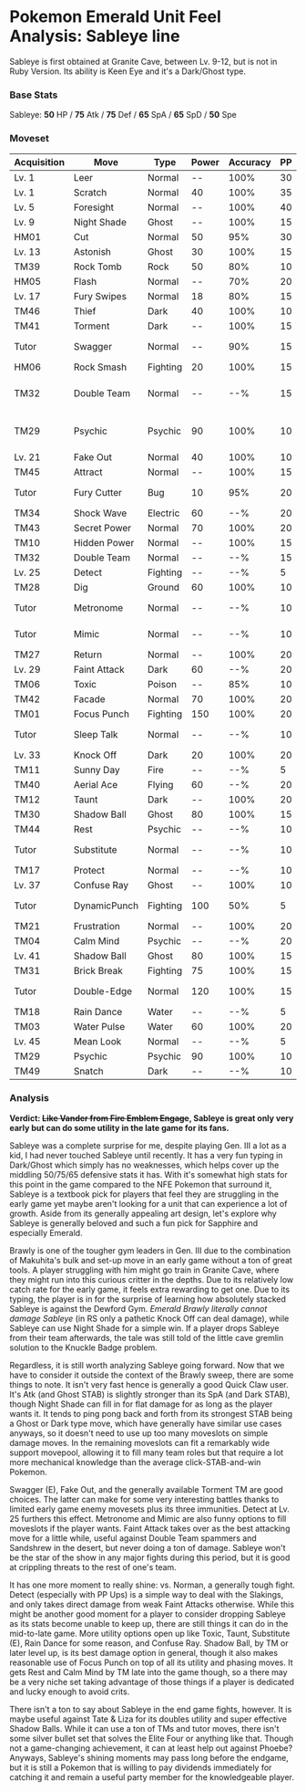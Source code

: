 # Pokemon Emerald Unit Feel Analysis: Sableye line

Sableye is first obtained at Granite Cave, between Lv. 9-12, but is not in Ruby Version. Its ability is Keen Eye and it's a Dark/Ghost type.

### Base Stats

Sableye: **50** HP / **75** Atk / **75** Def / **65** SpA / **65** SpD / **50** Spe

### Moveset

| Acquisition | Move         | Type     | Power | Accuracy | PP | Notes              |
|-------------|--------------|----------|-------|----------|----|--------------------|
| Lv. 1       | Leer         | Normal   | --    | 100%     | 30 |                    |
| Lv. 1       | Scratch      | Normal   | 40    | 100%     | 35 |                    |
| Lv. 5       | Foresight    | Normal   | --    | 100%     | 40 |                    |
| Lv. 9       | Night Shade  | Ghost    | --    | 100%     | 15 |                    |
| HM01        | Cut          | Normal   | 50    | 95%      | 30 |                    |
| Lv. 13      | Astonish     | Ghost    | 30    | 100%     | 15 |                    |
| TM39        | Rock Tomb    | Rock     | 50    | 80%      | 10 |                    |
| HM05        | Flash        | Normal   | --    | 70%      | 20 |                    |
| Lv. 17      | Fury Swipes  | Normal   | 18    | 80%      | 15 |                    |
| TM46        | Thief        | Dark     | 40    | 100%     | 10 |                    |
| TM41        | Torment      | Dark     | --    | 100%     | 15 |                    |
| Tutor       | Swagger      | Normal   | --    | 90%      | 15 | Emerald only       |
| HM06        | Rock Smash   | Fighting | 20    | 100%     | 15 |                    |
| TM32        | Double Team  | Normal   | --    | --%      | 15 | Buy at Game Corner |
| TM29        | Psychic      | Psychic  | 90    | 100%     | 10 | Buy at Game Corner |
| Lv. 21      | Fake Out     | Normal   | 40    | 100%     | 10 |                    |
| TM45        | Attract      | Normal   | --    | 100%     | 15 |                    |
| Tutor       | Fury Cutter  | Bug      | 10    | 95%      | 20 | Emerald only       |
| TM34        | Shock Wave   | Electric | 60    | --%      | 20 |                    |
| TM43        | Secret Power | Normal   | 70    | 100%     | 20 |                    |
| TM10        | Hidden Power | Normal   | --    | 100%     | 15 |                    |
| TM32        | Double Team  | Normal   | --    | --%      | 15 |                    |
| Lv. 25      | Detect       | Fighting | --    | --%      | 5  |                    |
| TM28        | Dig          | Ground   | 60    | 100%     | 10 |                    |
| Tutor       | Metronome    | Normal   | --    | --%      | 10 | Emerald only       |
| Tutor       | Mimic        | Normal   | --    | --%      | 10 | Emerald only       |
| TM27        | Return       | Normal   | --    | 100%     | 20 |                    |
| Lv. 29      | Faint Attack | Dark     | 60    | --%      | 20 |                    |
| TM06        | Toxic        | Poison   | --    | 85%      | 10 |                    |
| TM42        | Facade       | Normal   | 70    | 100%     | 20 |                    |
| TM01        | Focus Punch  | Fighting | 150   | 100%     | 20 |                    |
| Tutor       | Sleep Talk   | Normal   | --    | --%      | 10 | Emerald only       |
| Lv. 33      | Knock Off    | Dark     | 20    | 100%     | 20 |                    |
| TM11        | Sunny Day    | Fire     | --    | --%      | 5  |                    |
| TM40        | Aerial Ace   | Flying   | 60    | --%      | 20 |                    |
| TM12        | Taunt        | Dark     | --    | 100%     | 20 |                    |
| TM30        | Shadow Ball  | Ghost    | 80    | 100%     | 15 |                    |
| TM44        | Rest         | Psychic  | --    | --%      | 10 |                    |
| Tutor       | Substitute   | Normal   | --    | --%      | 10 | Emerald only       |
| TM17        | Protect      | Normal   | --    | --%      | 10 |                    |
| Lv. 37      | Confuse Ray  | Ghost    | --    | 100%     | 10 |                    |
| Tutor       | DynamicPunch | Fighting | 100   | 50%      | 5  | Emerald only       |
| TM21        | Frustration  | Normal   | --    | 100%     | 20 |                    |
| TM04        | Calm Mind    | Psychic  | --    | --%      | 20 |                    |
| Lv. 41      | Shadow Ball  | Ghost    | 80    | 100%     | 15 |                    |
| TM31        | Brick Break  | Fighting | 75    | 100%     | 15 |                    |
| Tutor       | Double-Edge  | Normal   | 120   | 100%     | 15 | Emerald only       |
| TM18        | Rain Dance   | Water    | --    | --%      | 5  |                    |
| TM03        | Water Pulse  | Water    | 60    | 100%     | 20 |                    |
| Lv. 45      | Mean Look    | Normal   | --    | --%      | 5  |                    |
| TM29        | Psychic      | Psychic  | 90    | 100%     | 10 |                    |
| TM49        | Snatch       | Dark     | --    | --%      | 10 |                    |

### Analysis

**Verdict: ~~Like Vander from Fire Emblem Engage~~, Sableye is great only very early but can do some utility in the late game for its fans.**

Sableye was a complete surprise for me, despite playing Gen. III a lot as a kid, I had never touched Sableye until recently. It has a very fun typing in Dark/Ghost which simply has no weaknesses, which helps cover up the middling 50/75/65 defensive stats it has.  With it's somewhat high stats for this point in the game compared to the NFE Pokemon that surround it, Sableye is a textbook pick for players that feel they are struggling in the early game yet maybe aren't looking for a unit that can experience a lot of growth. Aside from its generally appealing art design, let's explore why Sableye is generally beloved and such a fun pick for Sapphire and especially Emerald.

Brawly is one of the tougher gym leaders in Gen. III due to the combination of Makuhita's bulk and set-up move in an early game without a ton of great tools. A player struggling with him might go train in Granite Cave, where they might run into this curious critter in the depths. Due to its relatively low catch rate for the early game, it feels extra rewarding to get one. Due to its typing, the player is in for the surprise of learning how absolutely stacked Sableye is against the Dewford Gym. _Emerald Brawly literally cannot damage Sableye_ (in RS only a pathetic Knock Off can deal damage), while Sableye can use Night Shade for a simple win. If a player drops Sableye from their team afterwards, the tale was still told of the little cave gremlin solution to the Knuckle Badge problem.

Regardless, it is still worth analyzing Sableye going forward. Now that we have to consider it outside the context of the Brawly sweep, there are some things to note. It isn't very fast hence is generally a good Quick Claw user. It's Atk (and Ghost STAB) is slightly stronger than its SpA (and Dark STAB), though Night Shade can fill in for flat damage for as long as the player wants it. It tends to ping pong back and forth from its strongest STAB being a Ghost or Dark type move, which have generally have similar use cases anyways, so it doesn't need to use up too many moveslots on simple damage moves. In the remaining moveslots can fit a remarkably wide support movepool, allowing it to fill many team roles but that require a lot more mechanical knowledge than the average click-STAB-and-win Pokemon.

Swagger (E), Fake Out, and the generally available Torment TM are good choices. The latter can make for some very interesting battles thanks to limited early game enemy movesets plus its three immunities. Detect at Lv. 25 furthers this effect. Metronome and Mimic are also funny options to fill moveslots if the player wants. Faint Attack takes over as the best attacking move for a little while, useful against Double Team spammers and Sandshrew in the desert, but never doing a ton of damage. Sableye won't be the star of the show in any major fights during this period, but it is good at crippling threats to the rest of one's team.

It has one more moment to really shine: vs. Norman, a generally tough fight. Detect (especially with PP Ups) is a simple way to deal with the Slakings, and only takes direct damage from weak Faint Attacks otherwise. While this might be another good moment for a player to consider dropping Sableye as its stats become unable to keep up, there are still things it can do in the mid-to-late game. More utility options open up like Toxic, Taunt, Substitute (E), Rain Dance for some reason, and Confuse Ray. Shadow Ball, by TM or later level up, is its best damage option in general, though it also makes reasonable use of Focus Punch on top of all its utility and phasing moves. It gets Rest and Calm Mind by TM late into the game though, so a there may be a very niche set taking advantage of those things if a player is dedicated and lucky enough to avoid crits. 

There isn't a ton to say about Sableye in the end game fights, however. It is maybe useful against Tate & Liza for its doubles utility and super effective Shadow Balls. While it can use a ton of TMs and tutor moves, there isn't some silver bullet set that solves the Elite Four or anything like that. Though not a game-changing achievement, it can at least help out against Phoebe? Anyways, Sableye's shining moments may pass long before the endgame, but it is still a Pokemon that is willing to pay dividends immediately for catching it and remain a useful party member for the knowledgeable player.